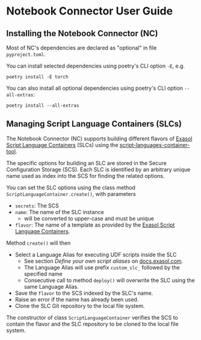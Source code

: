 # Notebook Connector User Guide

## Installing the Notebook Connector (NC)

Most of NC's dependencies are declared as "optional" in file `pyproject.toml`.

You can install selected dependencies using poetry's CLI option `-E`, e.g.
```shell
poetry install -E torch
```

You can also install all optional dependencies using poetry's CLI option `--all-extras`:
```shell
poetry install --all-extras
```

## Managing Script Language Containers (SLCs)

The Notebook Connector (NC) supports building different flavors of [Exasol Script Language Containers](https://github.com/exasol/script-languages-release) (SLCs) using the [script-languages-container-tool](https://github.com/exasol/script-languages-container-tool).

The specific options for building an SLC are stored in the Secure Configuration Storage (SCS).  Each SLC is identified by an arbitrary unique name used as index into the SCS for finding the related options.

You can set the SLC options using the class method `ScriptLanguageContainer.create()`, with parameters
* `secrets`: The SCS
* `name`: The name of the SLC instance
  * will be converted to upper-case and must be unique
* `flavor`: The name of a template as provided by the [Exasol Script Language Containers](https://github.com/exasol/script-languages-release).

Method `create()` will then
* Select a Language Alias for executing UDF scripts inside the SLC
  * See section _Define your own script aliases_ on [docs.exasol.com](https://docs.exasol.com/db/latest/database_concepts/udf_scripts/adding_new_packages_script_languages.htm).
  * The Language Alias will use prefix `custom_slc_` followed by the specified name
  * Consecutive call to method `deploy()` will overwrite the SLC using the same Language Alias.
* Save the `flavor` to the SCS indexed by the SLC's name.
* Raise an error if the name has already been used.
* Clone the SLC Git repository to the local file system.

The constructor of class `ScriptLanguageContainer` verifies the SCS to contain the flavor and the SLC repository to be cloned to the local file system.

